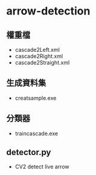 # arrow-detection
## 權重檔
- cascade2Left.xml
- cascade2Right.xml
- cascade2Straight.xml

## 生成資料集
- creatsample.exe

## 分類器
- traincascade.exe

## detector.py
- CV2 detect live arrow
